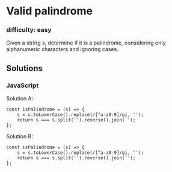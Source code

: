 # Valid palindrome

### difficulty: easy

Given a string s, determine if it is a palindrome, considering only alphanumeric characters and ignoring cases.


## Solutions

### JavaScript

Solution A:
```
const isPalindrome = (s) => {
    s = s.toLowerCase().replace(/[^a-z0-9]/gi, '');
    return s === s.split('').reverse().join('');
};
```

Solution B: 
```
const isPalindrome = (s) => {
    s = s.toLowerCase().replace(/[^a-z0-9]/gi, '');
    return s === s.split('').reverse().join('');
};
```
